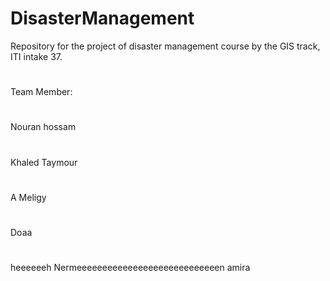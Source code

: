 # DisasterManagement
Repository for the project of disaster management course by the GIS track, ITI intake 37.
#
Team Member: 
#
 Nouran hossam
# 
 Khaled Taymour
 #
 A Meligy
 #
 Doaa
 #
heeeeeeh
Nermeeeeeeeeeeeeeeeeeeeeeeeeeeeen
amira 

